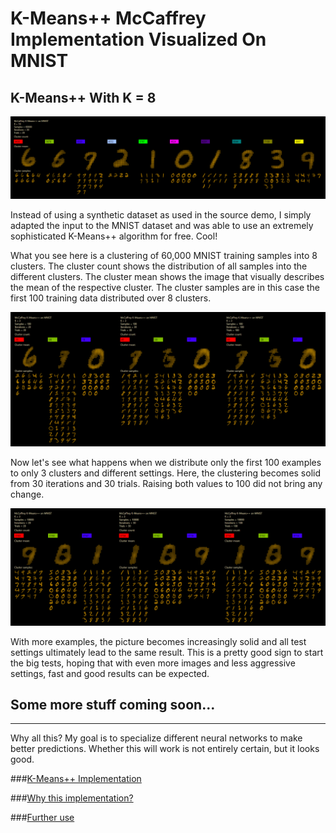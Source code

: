 # K-Means++ McCaffrey Implementation Visualized On MNIST

## K-Means++ With K = 8

<p align="center">
  <img src="https://github.com/grensen/k-means/blob/main/figures/main_kmeans.png?raw=true">
</p>

Instead of using a synthetic dataset as used in the source demo, I simply adapted the input to the MNIST dataset and was able to use an extremely sophisticated K-Means++ algorithm for free. Cool!

What you see here is a clustering of 60,000 MNIST training samples into 8 clusters. The cluster count shows the distribution of all samples into the different clusters. The cluster mean shows the image that visually describes the mean of the respective cluster. The cluster samples are in this case the first 100 training data distributed over 8 clusters. 

<p align="center">
  <img src="https://github.com/grensen/k-means/blob/main/figures/k-means_demo_01.png?raw=true">
</p>

Now let's see what happens when we distribute only the first 100 examples to only 3 clusters and different settings. Here, the clustering becomes solid from 30 iterations and 30 trials. Raising both values to 100 did not bring any change.

<p align="center">
  <img src="https://github.com/grensen/k-means/blob/main/figures/k-means_demo_02.png?raw=true">
</p>

With more examples, the picture becomes increasingly solid and all test settings ultimately lead to the same result. This is a pretty good sign to start the big tests, hoping that with even more images and less aggressive settings, fast and good results can be expected.

## Some more stuff coming soon...

---

Why all this? My goal is to specialize different neural networks to make better predictions. Whether this will work is not entirely certain, but it looks good.

###[K-Means++ Implementation](https://visualstudiomagazine.com/Articles/2020/05/06/data-clustering-k-means.aspx?Page=1)

###[Why this implementation?](https://www.youtube.com/watch?v=6oUW9IYbhEc)

###[Further use](https://www.youtube.com/watch?v=yR7k19YBqiw)





